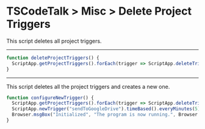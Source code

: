 # TSCodeTalk > Misc > Delete Project Triggers


This script deletes all project triggers.


---

```javascript
function deleteProjectTriggers() {
  ScriptApp.getProjectTriggers().forEach(trigger => ScriptApp.deleteTrigger(trigger));
}
```

---

This script deletes all the project triggers and creates a new one.

```javascript
function configureNewTrigger() {  
  ScriptApp.getProjectTriggers().forEach(trigger => ScriptApp.deleteTrigger(trigger)); 
  ScriptApp.newTrigger("sendToGoogleDrive").timeBased().everyMinutes(5).create();  
  Browser.msgBox("Initialized", "The program is now running.", Browser.Buttons.OK);  
}
```
